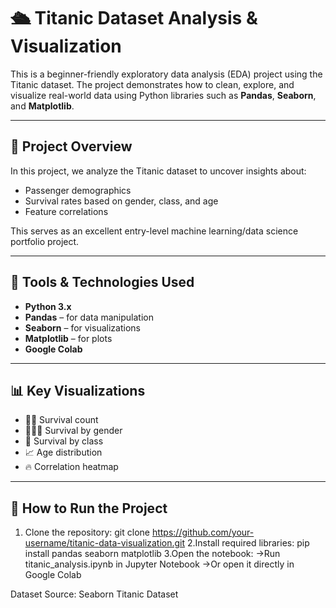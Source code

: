 # 🛳️ Titanic Dataset Analysis & Visualization

This is a beginner-friendly exploratory data analysis (EDA) project using the Titanic dataset. The project demonstrates how to clean, explore, and visualize real-world data using Python libraries such as **Pandas**, **Seaborn**, and **Matplotlib**.

---

## 📌 Project Overview

In this project, we analyze the Titanic dataset to uncover insights about:
- Passenger demographics
- Survival rates based on gender, class, and age
- Feature correlations

This serves as an excellent entry-level machine learning/data science portfolio project.

---

## 🔧 Tools & Technologies Used

- **Python 3.x**
- **Pandas** – for data manipulation
- **Seaborn** – for visualizations
- **Matplotlib** – for plots
- **Google Colab**

---

## 📊 Key Visualizations

- 🧍‍♂️ Survival count
- 👨‍👩‍👧 Survival by gender
- 💼 Survival by class
- 📈 Age distribution
- 🔥 Correlation heatmap

---

## 🚀 How to Run the Project

1. Clone the repository:
   git clone https://github.com/your-username/titanic-data-visualization.git
2.Install required libraries:
pip install pandas seaborn matplotlib
3.Open the notebook:
->Run titanic_analysis.ipynb in Jupyter Notebook
->Or open it directly in Google Colab

Dataset
Source: Seaborn Titanic Dataset
